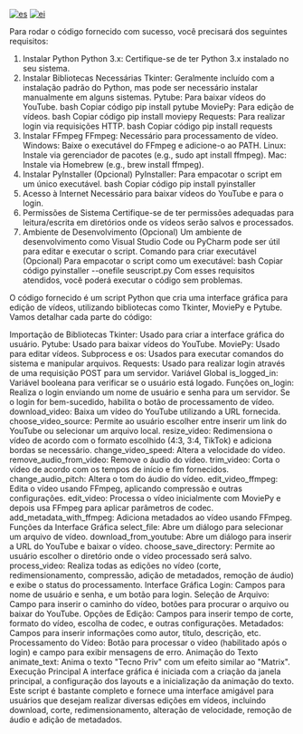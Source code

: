 [![es](https://img.shields.io/badge/lang-en-red.svg)](https://github.com/pitekkate/Editor-Metadados-em-Video/edit/master/README.md)
[![ei](https://img.shields.io/badge/lang-id-yellow.svg)](https://github.com/pitekkate/Editor-Metadados-em-Video/edit/master/README.id.md)


Para rodar o código fornecido com sucesso, você precisará dos seguintes requisitos:

1. Instalar Python
Python 3.x: Certifique-se de ter Python 3.x instalado no seu sistema.
2. Instalar Bibliotecas Necessárias
Tkinter: Geralmente incluído com a instalação padrão do Python, mas pode ser necessário instalar manualmente em alguns sistemas.
Pytube: Para baixar vídeos do YouTube.
bash
Copiar código
pip install pytube
MoviePy: Para edição de vídeos.
bash
Copiar código
pip install moviepy
Requests: Para realizar login via requisições HTTP.
bash
Copiar código
pip install requests
3. Instalar FFmpeg
FFmpeg: Necessário para processamento de vídeo.
Windows: Baixe o executável do FFmpeg e adicione-o ao PATH.
Linux: Instale via gerenciador de pacotes (e.g., sudo apt install ffmpeg).
Mac: Instale via Homebrew (e.g., brew install ffmpeg).
4. Instalar PyInstaller (Opcional)
PyInstaller: Para empacotar o script em um único executável.
bash
Copiar código
pip install pyinstaller
5. Acesso à Internet
Necessário para baixar vídeos do YouTube e para o login.
6. Permissões de Sistema
Certifique-se de ter permissões adequadas para leitura/escrita em diretórios onde os vídeos serão salvos e processados.
7. Ambiente de Desenvolvimento (Opcional)
Um ambiente de desenvolvimento como Visual Studio Code ou PyCharm pode ser útil para editar e executar o script.
Comando para criar executável (Opcional)
Para empacotar o script como um executável:
bash
Copiar código
pyinstaller --onefile seuscript.py
Com esses requisitos atendidos, você poderá executar o código sem problemas.



O código fornecido é um script Python que cria uma interface gráfica para edição de vídeos, utilizando bibliotecas como Tkinter, MoviePy e Pytube. Vamos detalhar cada parte do código:

Importação de Bibliotecas
Tkinter: Usado para criar a interface gráfica do usuário.
Pytube: Usado para baixar vídeos do YouTube.
MoviePy: Usado para editar vídeos.
Subprocess e os: Usados para executar comandos do sistema e manipular arquivos.
Requests: Usado para realizar login através de uma requisição POST para um servidor.
Variável Global
is_logged_in: Variável booleana para verificar se o usuário está logado.
Funções
on_login: Realiza o login enviando um nome de usuário e senha para um servidor. Se o login for bem-sucedido, habilita o botão de processamento de vídeo.
download_video: Baixa um vídeo do YouTube utilizando a URL fornecida.
choose_video_source: Permite ao usuário escolher entre inserir um link do YouTube ou selecionar um arquivo local.
resize_video: Redimensiona o vídeo de acordo com o formato escolhido (4:3, 3:4, TikTok) e adiciona bordas se necessário.
change_video_speed: Altera a velocidade do vídeo.
remove_audio_from_video: Remove o áudio do vídeo.
trim_video: Corta o vídeo de acordo com os tempos de início e fim fornecidos.
change_audio_pitch: Altera o tom do áudio do vídeo.
edit_video_ffmpeg: Edita o vídeo usando FFmpeg, aplicando compressão e outras configurações.
edit_video: Processa o vídeo inicialmente com MoviePy e depois usa FFmpeg para aplicar parâmetros de codec.
add_metadata_with_ffmpeg: Adiciona metadados ao vídeo usando FFmpeg.
Funções da Interface Gráfica
select_file: Abre um diálogo para selecionar um arquivo de vídeo.
download_from_youtube: Abre um diálogo para inserir a URL do YouTube e baixar o vídeo.
choose_save_directory: Permite ao usuário escolher o diretório onde o vídeo processado será salvo.
process_video: Realiza todas as edições no vídeo (corte, redimensionamento, compressão, adição de metadados, remoção de áudio) e exibe o status do processamento.
Interface Gráfica
Login: Campos para nome de usuário e senha, e um botão para login.
Seleção de Arquivo: Campo para inserir o caminho do vídeo, botões para procurar o arquivo ou baixar do YouTube.
Opções de Edição: Campos para inserir tempo de corte, formato do vídeo, escolha de codec, e outras configurações.
Metadados: Campos para inserir informações como autor, título, descrição, etc.
Processamento do Vídeo: Botão para processar o vídeo (habilitado após o login) e campo para exibir mensagens de erro.
Animação do Texto
animate_text: Anima o texto "Tecno Priv" com um efeito similar ao "Matrix".
Execução Principal
A interface gráfica é iniciada com a criação da janela principal, a configuração dos layouts e a inicialização da animação do texto.
Este script é bastante completo e fornece uma interface amigável para usuários que desejam realizar diversas edições em vídeos, incluindo download, corte, redimensionamento, alteração de velocidade, remoção de áudio e adição de metadados.

